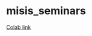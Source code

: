 # misis_seminars

[Colab link](https://colab.research.google.com/github/shir994/misis_seminars/blob/master/Calorimeter_seminar_misis.ipynb)
